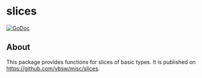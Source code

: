 # slices

[![GoDoc](https://godoc.org/github.com/vbsw/misc/slices?status.svg)](https://godoc.org/github.com/vbsw/misc/slices)

## About
This package provides functions for slices of basic types. It is published on <https://github.com/vbsw/misc/slices>.
